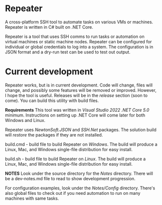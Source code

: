 # Repeater
A cross-platform SSH tool to automate tasks on various VMs or machines. Repeater is written in C# built on .NET Core.

Repeater is a tool that uses SSH comms to run tasks or automation on virtual machines or static machine nodes. Repeater can be configured for individual or global credentials to log into a system. The configuration is in JSON format and a dry-run test can be used to test out output.

# Current development
Repeater works, but is in current development. Code will change, files will change, and possibly some features will be removed or improved. However, I hope the tool is useful. Releases will be in the _release_ section (soon to come). You can build this utility with build files. 

**Requirements** 
This tool was written in _Visual Studio 2022 .NET Core 5.0_ minimum. Instructions on setting up .NET Core will come later for both Windows and Linux.

Repeater uses _NewtonSoft.JSON_ and _SSH.Net_ packages. The solution build will _restore_ the packages if they are not installed. 

build.cmd - build file to build Repeater on _Windows_. The build will produce a Linux, Mac, and Windows single-file distribution for easy install.

build.sh - build file to build Repeater on _Linux_. The build will produce a Linux, Mac, and Windows single-file distribution for easy install.

**NOTES**
Look under the source directory for the _Notes_ directory. There will be a dev-notes.md file to read to show development progression.

For configuration examples, look under the _Notes/Config_ directory. There's also global files to check out if you need automation to run on many machines with same tasks.






